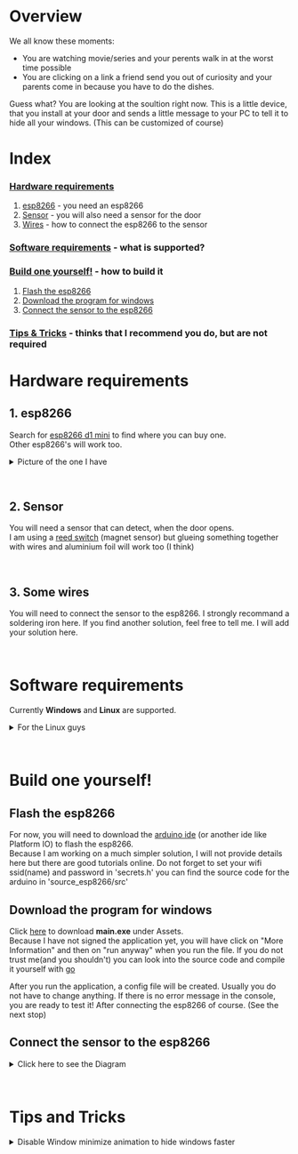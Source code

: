 # Overview
We all know these moments:
- You are watching movie/series and your perents walk in at the worst time possible
- You are clicking on a link a friend send you out of curiosity and your parents come in because you have to do the dishes.

Guess what? You are looking at the soultion right now. This is a little device, that you install at your door and sends a little message to your PC to tell it to hide all your windows. (This can be customized of course) 

# Index

### [Hardware requirements ](#hardware-requirements)
1. [esp8266](#1-esp8266) - you need an esp8266
2. [Sensor](#2-sensor) - you will also need a sensor for the door
3. [Wires](#3-some-wires) - how to connect the esp8266 to the sensor

### [Software requirements](#software-requirements) - what is supported?
### [Build one yourself!](#build-one-yourself) - how to build it
1. [Flash the esp8266](#flash-the-esp8266)
2. [Download the program for windows](#download-the-program-for-windows)
3. [Connect the sensor to the esp8266](#connect-the-sensor-to-the-esp8266)
### [Tips & Tricks](#tips-and-tricks) - thinks that I recommend you do, but are not required


# Hardware requirements
## 1. esp8266

Search for [esp8266 d1 mini][] to find where you can buy one.\
Other esp8266's will work too.

[esp8266 d1 mini]: https://duckduckgo.com/?q=buy+esp8266+d1+mini

<details>
  <summary>Picture of the one I have</summary>

![Picture of my esp8266 d1 mini](docs/pictures/esp8266_d1_mini.jpg)
</details>

&nbsp;
## 2. Sensor

You will need a sensor that can detect, when the door opens.\
I am using a [reed switch][] (magnet sensor) but glueing something together with wires and aluminium foil will work too (I think)

[reed switch]: https://en.wikipedia.org/wiki/Reed_switch

&nbsp;
## 3. Some wires
You will need to connect the sensor to the esp8266. I strongly recommand a soldering iron here. If you find another solution, feel free to tell me. I will add your solution here.

&nbsp;
# Software requirements
Currently **Windows** and **Linux** are supported.
<details>
  <summary>For the Linux guys</summary>

  I am personally use i3 as a window manager.
  Please open an issue and tell me your window manger, so I can add support for it.
</details> 

&nbsp;

# Build one yourself!
## Flash the esp8266
For now, you will need to download the [arduino ide][] (or another ide like Platform IO) to flash the esp8266.\
Because I am working on a much simpler solution, I will not provide details here but there are good tutorials online. Do not forget to set your wifi ssid(name) and password in 'secrets.h' you can find the source code for the arduino in 'source_esp8266/src' 

[arduino ide]: https://www.arduino.cc/en/guide/windows

## Download the program for windows
Click [here][] to download **main.exe** under Assets.\
Because I have not signed the application yet, you will have click on "More Information" and then on "run anyway" when you run the file. If you do not trust me(and you shouldn't) you can look into the source code and compile it yourself with [go][]

After you run the application, a config file will be created. Usually you do not have to change anything. If there is no error message in the console, you are ready to test it! After connecting the esp8266 of course. (See the next stop)

[here]: https://github.com/IHaveToChangeMyUsername/privateWindows/releases/
[go]: https://go.dev/

## Connect the sensor to the esp8266
<details>
<summary>Click here to see the Diagram</summary>

![diagram](docs/pictures/d1Mini_switch_with_resistor.png)
</details>

&nbsp;
# Tips and Tricks
<details>
  <summary>Disable Window minimize animation to hide windows faster</summary>

  1. Open the start menu and search for *"Advanced System Settings"* and click on the first result
  2. Under Performance, click Settings
  3. Uncheck *"Animate windows when minimizing or maximizing option"*
  4. Click Ok.
</details>